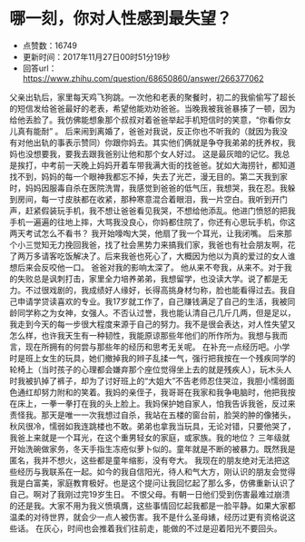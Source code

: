 # 哪一刻，你对人性感到最失望？
- 点赞数：16749
- 更新时间：2017年11月27日00时51分19秒
- 回答url：https://www.zhihu.com/question/68650860/answer/266377062
<body>
 <p data-pid="BwdULomo">父亲出轨后，家里每天鸡飞狗跳。一次他和老表的聚餐时，初二的我偷偷写了超长的短信发给爸爸最好的老表，希望他能劝劝爸爸。当晚我被我爸暴揍了一顿，因为给他丢脸了。我仿佛能想象那个叔叔对着爸爸举起手机短信时的笑意，“你看你女儿真有能耐” 。 后来闹到离婚了，爸爸对我说，反正你也不听我的（就因为我没有对他出轨的事表示赞同）你跟你妈去。其实他们俩就是争夺我弟弟的抚养权，我妈也没想要我，要我去跟我爸别让他和那个女人好过。 这是最灰暗的记忆。我总是挨打，中考前一天晚上妈妈开着车带我满大街的找爸爸。犹如大海捞针，都知道找不到，妈妈的每一个眼神我都忘不掉，失去了光芒，漫无目的。第二天我到家时，妈妈因服毒自杀在医院洗胃，我感觉到爸爸的低气压，我想哭，我在忍。我躲到房间，每一寸皮肤都在收紧，那种寒意混合着眼泪，我一片空白。我听到开门声，赶紧假装玩手机，我不想让爸爸看见我哭，不想给他添乱。他进门愤怒的把我手机一遍遍的往地上摔，大骂我没良心，你妈都住院了，你还有心思玩手机，你这两天考试怎么不看书？ 我开始嚎啕大哭，他扇了我一个耳光，让我闭嘴。 后来那个小三觉知无力挽回我爸，找了社会黑势力来搞我们家，我爸也有社会朋友啊，花了两万多请客吃饭解决了。后来我爸也死心了，大概因为他以为真的爱过的女人谁想后来会反咬他一口。 爸爸对我的影响太深了。 他从来不夸我，从来不。对于我的失败总是讽刺打击，家里全力培养弟弟，我想留学，也没读大学。说了都是无力。不过很戏剧的，我成绩好人缘好，长得高挑身材匀称，脸也能看得过去。我自己申请学贷读喜欢的专业。我17岁就工作了，自己赚钱满足了自己的生活，我被同龄同学称之为女神，女强人。不否认过誉，我也能认清自己几斤几两，但是足以，我走到今天的每一步很大程度来源于自己的努力。我不是很会表达，对人性失望又怎么样，也许我天生有一种韧性，我能原谅那些年他们的所作所为。我想与我而言，现在所拥有的何尝与那些年的经历和思考无关呢。 在补充一点经历吧。小学时是班上女生的玩具，她们撤掉我的辫子乱揉一气，强行把我按在一个残疾同学的轮椅上（当时孩子的心理都会嫌弃那个座位觉得坐上去的就是残疾人），玩木头人时我被扒掉了裤子，却为了讨好班上的“大姐大”不告老师忍住哭泣，我胆小懦弱面色通红却努力附和的笑着。我妈的亲侄子，我哥哥在我家和我争电脑时，他把我按在床上，一拳一拳打在我的头上脸上。我妈保护她自家人，怕我告诉我爸，反过来责怪我。那天是唯一一次我想过自杀，我站在五楼的窗台前，脸哭的肿的像猪头，秋风很冷，懦弱如我连跳楼也不敢。弟弟也拿我当玩具，无论对错，只要他哭了，我爸上来就是一个耳光，在这个重男轻女的家庭，或家族。我的地位？ 三年级就开始洗碗做家务，冬天手指生冻疮似萝卜似的。童年就是不断的被暴力。既然我是匿名，我并不想火，这些都是童年缩影，没有夸大。 我现在的朋友绝对无法把这些经历与我联系在一起。如今的我自信阳光，待人和气大方，刚认识的朋友会觉得我是白富美，家庭教育极好。也是这个提问让我回忆起了那么多，仿佛重新认识了自己。啊对了我刚过完19岁生日。 不恨父母。有朝一日他们受到伤害最难过崩溃的还是我。大家不用为我义愤填膺，这些事情回忆起我都是一脸平静。如果大家都温柔的对待世界，就会少一点人被伤害。我不是什么圣母婊，经历过更有资格说这些话。 在灰心，时间也会推着我们往前走，能做的不过是迎着阳光不要回头。</p>
</body>